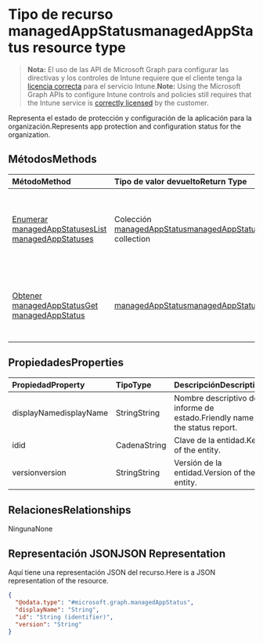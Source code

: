 # <a name="managedappstatus-resource-type"></a><span data-ttu-id="b68b3-101">Tipo de recurso managedAppStatus</span><span class="sxs-lookup"><span data-stu-id="b68b3-101">managedAppStatus resource type</span></span>

> <span data-ttu-id="b68b3-102">**Nota:** El uso de las API de Microsoft Graph para configurar las directivas y los controles de Intune requiere que el cliente tenga la [licencia correcta](https://go.microsoft.com/fwlink/?linkid=839381) para el servicio Intune.</span><span class="sxs-lookup"><span data-stu-id="b68b3-102">**Note:** Using the Microsoft Graph APIs to configure Intune controls and policies still requires that the Intune service is [correctly licensed](https://go.microsoft.com/fwlink/?linkid=839381) by the customer.</span></span>

<span data-ttu-id="b68b3-103">Representa el estado de protección y configuración de la aplicación para la organización.</span><span class="sxs-lookup"><span data-stu-id="b68b3-103">Represents app protection and configuration status for the organization.</span></span>
## <a name="methods"></a><span data-ttu-id="b68b3-104">Métodos</span><span class="sxs-lookup"><span data-stu-id="b68b3-104">Methods</span></span>
|<span data-ttu-id="b68b3-105">Método</span><span class="sxs-lookup"><span data-stu-id="b68b3-105">Method</span></span>|<span data-ttu-id="b68b3-106">Tipo de valor devuelto</span><span class="sxs-lookup"><span data-stu-id="b68b3-106">Return Type</span></span>|<span data-ttu-id="b68b3-107">Descripción</span><span class="sxs-lookup"><span data-stu-id="b68b3-107">Description</span></span>|
|:---|:---|:---|
|[<span data-ttu-id="b68b3-108">Enumerar managedAppStatuses</span><span class="sxs-lookup"><span data-stu-id="b68b3-108">List managedAppStatuses</span></span>](../api/intune_mam_managedappstatus_list.md)|<span data-ttu-id="b68b3-109">Colección [managedAppStatus](../resources/intune_mam_managedappstatus.md)</span><span class="sxs-lookup"><span data-stu-id="b68b3-109">[managedAppStatus](../resources/intune_mam_managedappstatus.md) collection</span></span>|<span data-ttu-id="b68b3-110">Enumere las propiedades y las relaciones de los objetos [managedAppStatus](../resources/intune_mam_managedappstatus.md).</span><span class="sxs-lookup"><span data-stu-id="b68b3-110">List properties and relationships of the [managedAppStatus](../resources/intune_mam_managedappstatus.md) objects.</span></span>|
|[<span data-ttu-id="b68b3-111">Obtener managedAppStatus</span><span class="sxs-lookup"><span data-stu-id="b68b3-111">Get managedAppStatus</span></span>](../api/intune_mam_managedappstatus_get.md)|[<span data-ttu-id="b68b3-112">managedAppStatus</span><span class="sxs-lookup"><span data-stu-id="b68b3-112">managedAppStatus</span></span>](../resources/intune_mam_managedappstatus.md)|<span data-ttu-id="b68b3-113">Lea las propiedades y las relaciones del objeto [managedAppStatus](../resources/intune_mam_managedappstatus.md).</span><span class="sxs-lookup"><span data-stu-id="b68b3-113">Read properties and relationships of the [managedAppStatus](../resources/intune_mam_managedappstatus.md) object.</span></span>|

## <a name="properties"></a><span data-ttu-id="b68b3-114">Propiedades</span><span class="sxs-lookup"><span data-stu-id="b68b3-114">Properties</span></span>
|<span data-ttu-id="b68b3-115">Propiedad</span><span class="sxs-lookup"><span data-stu-id="b68b3-115">Property</span></span>|<span data-ttu-id="b68b3-116">Tipo</span><span class="sxs-lookup"><span data-stu-id="b68b3-116">Type</span></span>|<span data-ttu-id="b68b3-117">Descripción</span><span class="sxs-lookup"><span data-stu-id="b68b3-117">Description</span></span>|
|:---|:---|:---|
|<span data-ttu-id="b68b3-118">displayName</span><span class="sxs-lookup"><span data-stu-id="b68b3-118">displayName</span></span>|<span data-ttu-id="b68b3-119">String</span><span class="sxs-lookup"><span data-stu-id="b68b3-119">String</span></span>|<span data-ttu-id="b68b3-120">Nombre descriptivo del informe de estado.</span><span class="sxs-lookup"><span data-stu-id="b68b3-120">Friendly name of the status report.</span></span>|
|<span data-ttu-id="b68b3-121">id</span><span class="sxs-lookup"><span data-stu-id="b68b3-121">id</span></span>|<span data-ttu-id="b68b3-122">Cadena</span><span class="sxs-lookup"><span data-stu-id="b68b3-122">String</span></span>|<span data-ttu-id="b68b3-123">Clave de la entidad.</span><span class="sxs-lookup"><span data-stu-id="b68b3-123">Key of the entity.</span></span>|
|<span data-ttu-id="b68b3-124">version</span><span class="sxs-lookup"><span data-stu-id="b68b3-124">version</span></span>|<span data-ttu-id="b68b3-125">String</span><span class="sxs-lookup"><span data-stu-id="b68b3-125">String</span></span>|<span data-ttu-id="b68b3-126">Versión de la entidad.</span><span class="sxs-lookup"><span data-stu-id="b68b3-126">Version of the entity.</span></span>|

## <a name="relationships"></a><span data-ttu-id="b68b3-127">Relaciones</span><span class="sxs-lookup"><span data-stu-id="b68b3-127">Relationships</span></span>
<span data-ttu-id="b68b3-128">Ninguna</span><span class="sxs-lookup"><span data-stu-id="b68b3-128">None</span></span>
## <a name="json-representation"></a><span data-ttu-id="b68b3-129">Representación JSON</span><span class="sxs-lookup"><span data-stu-id="b68b3-129">JSON Representation</span></span>
<span data-ttu-id="b68b3-130">Aquí tiene una representación JSON del recurso.</span><span class="sxs-lookup"><span data-stu-id="b68b3-130">Here is a JSON representation of the resource.</span></span>
<!--{
  "blockType": "resource",
  "abstract": true,
  "keyProperty": "id",
  "baseType": "microsoft.graph.entity",
  "@odata.type": "microsoft.graph.managedAppStatus"
}-->
``` json
{
  "@odata.type": "#microsoft.graph.managedAppStatus",
  "displayName": "String",
  "id": "String (identifier)",
  "version": "String"
}
```



